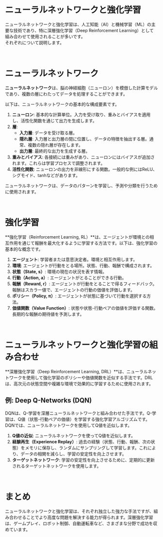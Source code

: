 # ニューラルネットワークと強化学習
ニューラルネットワークと強化学習は、人工知能（AI）と機械学習（ML）の主要な技術であり、特に深層強化学習（Deep Reinforcement Learning）として組み合わせて使用されることが多いです。  
それぞれについて説明します。


<br>


# ニューラルネットワーク

**ニューラルネットワーク**は、脳の神経細胞（ニューロン）を模倣した計算モデルであり、複数の層にわたってデータを処理することができます。

以下は、ニューラルネットワークの基本的な構成要素です。

1. **ニューロン**: 基本的な計算単位。入力を受け取り、重みとバイアスを適用し、活性化関数を通じて出力を生成します。
2. **層**:
   - **入力層**: データを受け取る層。
   - **隠れ層**: 入力層と出力層の間に位置し、データの特徴を抽出する層。通常、複数の隠れ層が存在します。
   - **出力層**: 最終的な出力を生成する層。
3. **重みとバイアス**: 各接続には重みがあり、ニューロンにはバイアスが追加されます。これらは学習プロセスで調整されます。
4. **活性化関数**: ニューロンの出力を非線形にする関数。一般的な例にはReLU、シグモイド、tanhなどがあります。

ニューラルネットワークは、データのパターンを学習し、予測や分類を行うために使用されます。

<br>

# 強化学習

**強化学習（Reinforcement Learning, RL）**は、エージェントが環境との相互作用を通じて報酬を最大化するように学習する方法です。以下は、強化学習の基本的な概念です。

1. **エージェント**: 学習者または意思決定者。環境と相互作用します。
2. **環境**: エージェントが行動をとる場所。状態、行動、報酬で構成されます。
3. **状態（State, s）**: 環境の現在の状況を表す情報。
4. **行動（Action, a）**: エージェントがとることができる行動。
5. **報酬（Reward, r）**: エージェントが行動をとることで得るフィードバック。報酬はスカラー値で、エージェントの行動の価値を評価します。
6. **ポリシー（Policy, π）**: エージェントが状態に基づいて行動を選択する方法。
7. **価値関数（Value Function）**: 状態や状態-行動ペアの価値を評価する関数。長期的な報酬の期待値を予測します。


<br>


# ニューラルネットワークと強化学習の組み合わせ

**深層強化学習（Deep Reinforcement Learning, DRL）**は、ニューラルネットワークを使用して強化学習のポリシーや価値関数を近似する手法です。DRLは、高次元の状態空間や複雑な環境で効果的に学習するために使用されます。

## 例: Deep Q-Networks (DQN)

DQNは、Q-学習を深層ニューラルネットワークと組み合わせた手法です。Q-学習は、Q値（状態-行動ペアの価値）を学習する強化学習アルゴリズムです。DQNでは、ニューラルネットワークを使用してQ値を近似します。

1. **Q値の近似**: ニューラルネットワークを使ってQ値を近似します。
2. **経験再生（Experience Replay）**: 過去の経験（状態、行動、報酬、次の状態）をメモリに保存し、ランダムにサンプリングして学習します。これにより、データの相関を減らし、学習の安定性を向上させます。
3. **ターゲットネットワーク**: 学習の安定性を向上させるために、定期的に更新されるターゲットネットワークを使用します。


<br>


# まとめ

ニューラルネットワークと強化学習は、それぞれ独立した強力な手法ですが、組み合わせることでより高度な問題を解決する能力が得られます。深層強化学習は、ゲームプレイ、ロボット制御、自動運転車など、さまざまな分野で成功を収めています。


<br>


